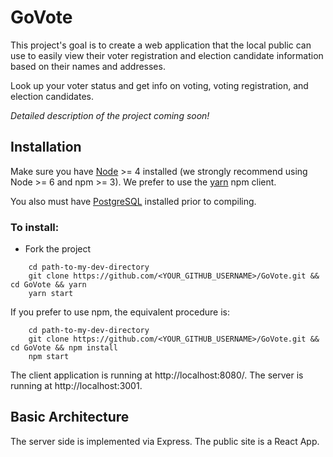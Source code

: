 # GoVote
This project's goal is to create a web application that the local public can use to easily view their voter registration and election candidate information based on their names and addresses.

Look up your voter status and get info on voting, voting registration, and election candidates.

*Detailed description of the project coming soon!*

## Installation
Make sure you have [Node](https://nodejs.org/en/) >= 4 installed (we strongly recommend using Node >= 6 and npm >= 3).
We prefer to use the [yarn](https://yarnpkg.com/) npm client.

You also must have [PostgreSQL](https://www.postgresql.org/download/) installed prior to compiling.

### To install:

- Fork the project 

````
    cd path-to-my-dev-directory
    git clone https://github.com/<YOUR_GITHUB_USERNAME>/GoVote.git && cd GoVote && yarn
    yarn start
````

If you prefer to use npm, the equivalent procedure is:

````
    cd path-to-my-dev-directory
    git clone https://github.com/<YOUR_GITHUB_USERNAME>/GoVote.git && cd GoVote && npm install
    npm start
````

The client application is running at http://localhost:8080/.
The server is running at http://localhost:3001.

## Basic Architecture

The server side is implemented via Express. The public site is a React App.
